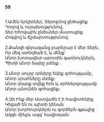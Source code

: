 **59**

\
1.Ամեն երկիրներ, Տերոջմով ցնծացեք\
 Դողով և ուրախությունով,\
 Տեր Եհովային ընծաներ մատուցեք\
 Հոգվով և ճշմարտությունով։\
 \
2.Քանզի գերազանց բարերար է մեր Տերն,\
 Որ մեզ ստեղծած է, և մենք՝\
 Անոր խոտավետ արոտին գառնուկներն,\
 Պիտի Անոր ձայնը լսենք։\
 \
3.Անոր սուրբ դռները եկեք գոհությամբ,\
 Անոր սրահները մտեք:\
 Անոր փառք տվեք հոն և օրհներգությամբ\
 Անոր անունեն գոհացեք։\
 \
4.Զի Ինք մեր Աստվածն է ի հավիտենից,\
 Կեցած են ու պիտի կենան\
 Անոր խորհուրդներն ու գործերն գթալից\
 Ազգե մինչև ազգ՝ հավիտյան։
